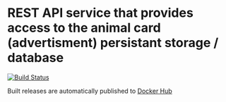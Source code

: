 # REST API service that provides access to the animal card (advertisment) persistant storage / database

[![Build Status](https://drone.k8s.grechka.family/api/badges/LostPetInitiative/CardStorageRestAPI/status.svg)](https://drone.k8s.grechka.family/LostPetInitiative/CardStorageRestAPI)

Built releases are automatically published to [Docker Hub](https://hub.docker.com/repository/docker/lostpetinitiative/cassandra-rest-api)